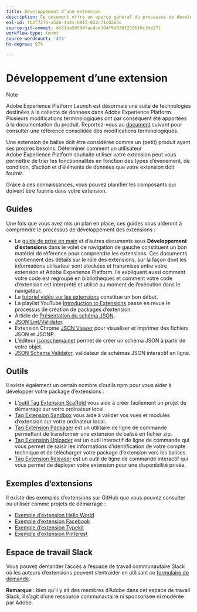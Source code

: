 ```yaml
---
title: Développement d’une extension
description: Ce document offre un aperçu général du processus de développement dʼune extension de balise et contient des liens vers dʼautres documents présentant des processus plus détaillés.
exl-id: fb2f7275-a5da-4a41-b915-822c71c02e5c
source-git-commit: dc81da58594fac4ce304f9d030f2106f0c3de271
workflow-type: tm+mt
source-wordcount: '473'
ht-degree: 97%

---
```


# Développement d’une extension

>[!NOTE]
>
>Adobe Experience Platform Launch est désormais une suite de technologies destinées à la collecte de données dans Adobe Experience Platform. Plusieurs modifications terminologiques ont par conséquent été apportées à la documentation du produit. Reportez-vous au [document](../../term-updates.md) suivant pour consulter une référence consolidée des modifications terminologiques.

Une extension de balise doit être considérée comme un (petit) produit ayant ses propres besoins. Déterminer comment un utilisateur Adobe Experience Platform souhaite utiliser votre extension peut vous permettre de trier les fonctionnalités en fonction des types d’événement, de condition, d’action et d’éléments de données que votre extension doit fournir.

Grâce à ces connaissances, vous pouvez planifier les composants qui doivent être fournis dans votre extension.

## Guides

Une fois que vous avez mis un plan en place, ces guides vous aideront à comprendre le processus de développement des extensions :

* Le [guide de prise en main](../getting-started.md) et dʼautres documents sous **Développement dʼextensions** dans le volet de navigation de gauche constituent un bon matériel de référence pour comprendre les extensions. Ces documents contiennent des détails sur le rôle des extensions, sur la façon dont les informations utilisateur sont stockées et transmises entre votre extension et Adobe Experience Platform. Ils expliquent aussi comment votre code est regroupé en bibliothèques et comment votre code d’extension est interprété et utilisé au moment de l’exécution dans le navigateur.
* Le [tutoriel vidéo sur les extensions](https://youtu.be/rxjtC9o4rl0) constitue un bon début.
* La playlist YouTube [Introduction to Extensions](https://www.youtube.com/playlist?list=PLOdw8u2F8CIgynzKrPEwCPuDxzHW1WP5m) passe en revue le processus de création de packages d’extension.
* Article de [Présentation du schéma JSON](https://spacetelescope.github.io/understanding-json-schema/index.html#).
* [JSON Lint/Validator](https://jsonlint.com/).
* Extension Chrome [JSON Viewer](https://chrome.google.com/webstore/detail/json-viewer/gbmdgpbipfallnflgajpaliibnhdgobh) pour visualiser et imprimer des fichiers JSON et JSONP.
* L’éditeur [jsonschema.net](https://jsonschema.net/#/editor) permet de créer un schéma JSON à partir de votre objet.
* [JSON Schema Validator](https://www.jsonschemavalidator.net), validateur de schémas JSON interactif en ligne.

## Outils

Il existe également un certain nombre d’outils npm pour vous aider à développer votre package d’extensions :

* Lʼ[outil Tag Extension Scaffold](https://www.npmjs.com/package/@adobe/reactor-scaffold) vous aide à créer facilement un projet de démarrage sur votre ordinateur local.
* [Tag Extension Sandbox](https://www.npmjs.com/package/@adobe/reactor-sandbox) vous aide à valider vos vues et modules dʼextension sur votre ordinateur local.
* [Tag Extension Packager](https://www.npmjs.com/package/@adobe/reactor-packager) est un utilitaire de ligne de commande permettant de transformer une extension de balise en fichier zip.
* [Tag Extension Uploader](https://www.npmjs.com/package/@adobe/reactor-uploader) est un outil interactif de ligne de commande qui vous permet de saisir les informations dʼidentification de votre compte technique et de télécharger votre package dʼextension vers les balises.
* [Tag Extension Releaser](https://www.npmjs.com/package/@adobe/reactor-releaser) est un outil de ligne de commande interactif qui vous permet de déployer votre extension pour une disponibilité privée.

## Exemples d’extensions

Il existe des exemples dʼextensions sur GitHub que vous pouvez consulter ou utiliser comme projets de démarrage :

* [Exemple d’extension Hello World](https://github.com/adobe/reactor-helloworld-extension)
* [Exemple d’extension Facebook](https://github.com/Adobe-Marketing-Cloud-Activation/extension-facebookpixel)
* [Exemple d’extension Typekit](https://github.com/jeffchasin/extension-typekit)
* [Exemple d’extension Pinterest](https://github.com/jeffchasin/extension-pinterest)

## Espace de travail Slack

Vous pouvez demander lʼaccès à lʼespace de travail communautaire Slack où les auteurs dʼextensions peuvent sʼentraider en utilisant ce [formulaire de demande](https://docs.google.com/forms/d/e/1FAIpQLScq1m63YkDrRpvPLhzUqtfoleWiDDTTXZsSivIXRfFdlSMzpQ/viewform).

**Remarque** : bien quʼil y ait des membres dʼAdobe dans cet espace de travail Slack, il sʼagit dʼune ressource communautaire ni sponsorisée ni modérée par Adobe.
